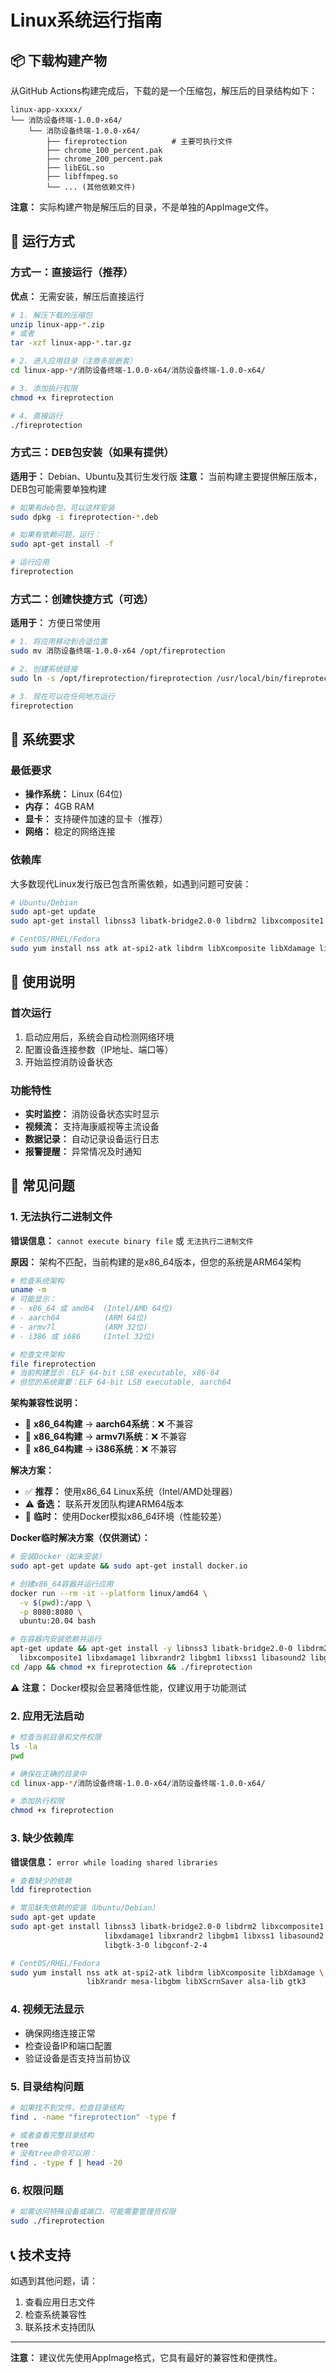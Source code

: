 # Linux系统运行指南

## 📦 下载构建产物

从GitHub Actions构建完成后，下载的是一个压缩包，解压后的目录结构如下：

```
linux-app-xxxxx/
└── 消防设备终端-1.0.0-x64/
    └── 消防设备终端-1.0.0-x64/
        ├── fireprotection          # 主要可执行文件
        ├── chrome_100_percent.pak
        ├── chrome_200_percent.pak
        ├── libEGL.so
        ├── libffmpeg.so
        └── ... (其他依赖文件)
```

**注意：** 实际构建产物是解压后的目录，不是单独的AppImage文件。

## 🚀 运行方式

### 方式一：直接运行（推荐）

**优点：** 无需安装，解压后直接运行

```bash
# 1. 解压下载的压缩包
unzip linux-app-*.zip
# 或者
tar -xzf linux-app-*.tar.gz

# 2. 进入应用目录（注意多层嵌套）
cd linux-app-*/消防设备终端-1.0.0-x64/消防设备终端-1.0.0-x64/

# 3. 添加执行权限
chmod +x fireprotection

# 4. 直接运行
./fireprotection
```

### 方式三：DEB包安装（如果有提供）

**适用于：** Debian、Ubuntu及其衍生发行版
**注意：** 当前构建主要提供解压版本，DEB包可能需要单独构建

```bash
# 如果有deb包，可以这样安装
sudo dpkg -i fireprotection-*.deb

# 如果有依赖问题，运行：
sudo apt-get install -f

# 运行应用
fireprotection
```

### 方式二：创建快捷方式（可选）

**适用于：** 方便日常使用

```bash
# 1. 将应用移动到合适位置
sudo mv 消防设备终端-1.0.0-x64 /opt/fireprotection

# 2. 创建系统链接
sudo ln -s /opt/fireprotection/fireprotection /usr/local/bin/fireprotection

# 3. 现在可以在任何地方运行
fireprotection
```

## 🔧 系统要求

### 最低要求
- **操作系统：** Linux (64位)
- **内存：** 4GB RAM
- **显卡：** 支持硬件加速的显卡（推荐）
- **网络：** 稳定的网络连接

### 依赖库
大多数现代Linux发行版已包含所需依赖，如遇到问题可安装：

```bash
# Ubuntu/Debian
sudo apt-get update
sudo apt-get install libnss3 libatk-bridge2.0-0 libdrm2 libxcomposite1 libxdamage1 libxrandr2 libgbm1 libxss1 libasound2

# CentOS/RHEL/Fedora
sudo yum install nss atk at-spi2-atk libdrm libXcomposite libXdamage libXrandr mesa-libgbm libXScrnSaver alsa-lib
```

## 🎯 使用说明

### 首次运行
1. 启动应用后，系统会自动检测网络环境
2. 配置设备连接参数（IP地址、端口等）
3. 开始监控消防设备状态

### 功能特性
- **实时监控：** 消防设备状态实时显示
- **视频流：** 支持海康威视等主流设备
- **数据记录：** 自动记录设备运行日志
- **报警提醒：** 异常情况及时通知

## 🐛 常见问题

### 1. 无法执行二进制文件

**错误信息：** `cannot execute binary file` 或 `无法执行二进制文件`

**原因：** 架构不匹配，当前构建的是x86_64版本，但您的系统是ARM64架构

```bash
# 检查系统架构
uname -m
# 可能显示：
# - x86_64 或 amd64  (Intel/AMD 64位)
# - aarch64          (ARM 64位)
# - armv7l           (ARM 32位)
# - i386 或 i686     (Intel 32位)

# 检查文件架构
file fireprotection
# 当前构建显示：ELF 64-bit LSB executable, x86-64
# 但您的系统需要：ELF 64-bit LSB executable, aarch64
```

**架构兼容性说明：**
- 🔴 **x86_64构建** → **aarch64系统**：❌ 不兼容
- 🔴 **x86_64构建** → **armv7l系统**：❌ 不兼容  
- 🔴 **x86_64构建** → **i386系统**：❌ 不兼容

**解决方案：**
- ✅ **推荐：** 使用x86_64 Linux系统（Intel/AMD处理器）
- ⚠️ **备选：** 联系开发团队构建ARM64版本
- 🔧 **临时：** 使用Docker模拟x86_64环境（性能较差）

**Docker临时解决方案（仅供测试）：**
```bash
# 安装Docker（如未安装）
sudo apt-get update && sudo apt-get install docker.io

# 创建x86_64容器并运行应用
docker run --rm -it --platform linux/amd64 \
  -v $(pwd):/app \
  -p 8080:8080 \
  ubuntu:20.04 bash

# 在容器内安装依赖并运行
apt-get update && apt-get install -y libnss3 libatk-bridge2.0-0 libdrm2 \
  libxcomposite1 libxdamage1 libxrandr2 libgbm1 libxss1 libasound2 libgtk-3-0
cd /app && chmod +x fireprotection && ./fireprotection
```

⚠️ **注意：** Docker模拟会显著降低性能，仅建议用于功能测试

### 2. 应用无法启动
```bash
# 检查当前目录和文件权限
ls -la
pwd

# 确保在正确的目录中
cd linux-app-*/消防设备终端-1.0.0-x64/消防设备终端-1.0.0-x64/

# 添加执行权限
chmod +x fireprotection
```

### 3. 缺少依赖库

**错误信息：** `error while loading shared libraries`

```bash
# 查看缺少的依赖
ldd fireprotection

# 常见缺失依赖的安装（Ubuntu/Debian）
sudo apt-get update
sudo apt-get install libnss3 libatk-bridge2.0-0 libdrm2 libxcomposite1 \
                     libxdamage1 libxrandr2 libgbm1 libxss1 libasound2 \
                     libgtk-3-0 libgconf-2-4

# CentOS/RHEL/Fedora
sudo yum install nss atk at-spi2-atk libdrm libXcomposite libXdamage \
                 libXrandr mesa-libgbm libXScrnSaver alsa-lib gtk3
```

### 4. 视频无法显示
- 确保网络连接正常
- 检查设备IP和端口配置
- 验证设备是否支持当前协议

### 5. 目录结构问题
```bash
# 如果找不到文件，检查目录结构
find . -name "fireprotection" -type f

# 或者查看完整目录结构
tree
# 没有tree命令可以用：
find . -type f | head -20
```

### 6. 权限问题
```bash
# 如需访问特殊设备或端口，可能需要管理员权限
sudo ./fireprotection
```

## 📞 技术支持

如遇到其他问题，请：
1. 查看应用日志文件
2. 检查系统兼容性
3. 联系技术支持团队

---

**注意：** 建议优先使用AppImage格式，它具有最好的兼容性和便携性。